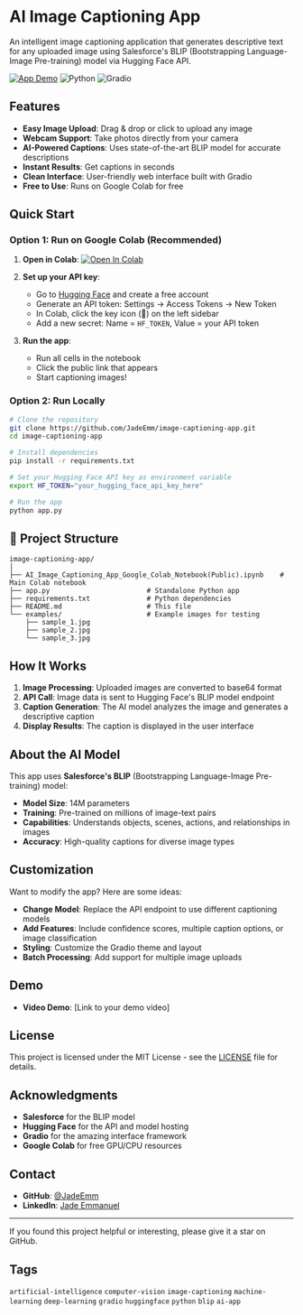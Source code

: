 # AI Image Captioning App

An intelligent image captioning application that generates descriptive text for any uploaded image using Salesforce's BLIP (Bootstrapping Language-Image Pre-training) model via Hugging Face API.

[![App Demo](https://img.shields.io/badge/Demo-Video-brightgreen)](https://github.com/JadeEmm/ai-image-captioning-app/raw/refs/heads/main/Image%20Captioning%20AI%20App%20Demo.mp4)
![Python](https://img.shields.io/badge/Python-3.7+-blue) 
![Gradio](https://img.shields.io/badge/Gradio-Latest-orange)

## Features

- **Easy Image Upload**: Drag & drop or click to upload any image
- **Webcam Support**: Take photos directly from your camera
- **AI-Powered Captions**: Uses state-of-the-art BLIP model for accurate descriptions
- **Instant Results**: Get captions in seconds
- **Clean Interface**: User-friendly web interface built with Gradio
- **Free to Use**: Runs on Google Colab for free

## Quick Start

### Option 1: Run on Google Colab (Recommended)

1. **Open in Colab**: [![Open In Colab](https://colab.research.google.com/assets/colab-badge.svg)](https://colab.research.google.com/drive/1k9X2Wz82xO5jzodnrACgOBR7wh9Vpe9H?usp=sharing)

2. **Set up your API key**:
   - Go to [Hugging Face](https://huggingface.co/) and create a free account
   - Generate an API token: Settings → Access Tokens → New Token
   - In Colab, click the key icon (🔑) on the left sidebar
   - Add a new secret: Name = `HF_TOKEN`, Value = your API token

3. **Run the app**:
   - Run all cells in the notebook
   - Click the public link that appears
   - Start captioning images!

### Option 2: Run Locally

```bash
# Clone the repository
git clone https://github.com/JadeEmm/image-captioning-app.git
cd image-captioning-app

# Install dependencies
pip install -r requirements.txt

# Set your Hugging Face API key as environment variable
export HF_TOKEN="your_hugging_face_api_key_here"

# Run the app
python app.py
```

## 📁 Project Structure

```
image-captioning-app/
│
├── AI_Image_Captioning_App_Google_Colab_Notebook(Public).ipynb    # Main Colab notebook
├── app.py                        # Standalone Python app
├── requirements.txt              # Python dependencies
├── README.md                     # This file
└── examples/                     # Example images for testing
    ├── sample_1.jpg
    ├── sample_2.jpg
    └── sample_3.jpg
```

## How It Works

1. **Image Processing**: Uploaded images are converted to base64 format
2. **API Call**: Image data is sent to Hugging Face's BLIP model endpoint
3. **Caption Generation**: The AI model analyzes the image and generates a descriptive caption
4. **Display Results**: The caption is displayed in the user interface

## About the AI Model

This app uses **Salesforce's BLIP** (Bootstrapping Language-Image Pre-training) model:
- **Model Size**: 14M parameters
- **Training**: Pre-trained on millions of image-text pairs
- **Capabilities**: Understands objects, scenes, actions, and relationships in images
- **Accuracy**: High-quality captions for diverse image types

## Customization

Want to modify the app? Here are some ideas:

- **Change Model**: Replace the API endpoint to use different captioning models
- **Add Features**: Include confidence scores, multiple caption options, or image classification
- **Styling**: Customize the Gradio theme and layout
- **Batch Processing**: Add support for multiple image uploads

## Demo
- **Video Demo**: [Link to your demo video]

## License

This project is licensed under the MIT License - see the [LICENSE](LICENSE) file for details.

## Acknowledgments

- **Salesforce** for the BLIP model
- **Hugging Face** for the API and model hosting
- **Gradio** for the amazing interface framework
- **Google Colab** for free GPU/CPU resources

## Contact

- **GitHub**: [@JadeEmm](https://github.com/JadeEmm)
- **LinkedIn**: [Jade Emmanuel](https://linkedin.com/in/jade-emmanuel)

---

If you found this project helpful or interesting, please give it a star on GitHub.

## Tags

`artificial-intelligence` `computer-vision` `image-captioning` `machine-learning` `deep-learning` `gradio` `huggingface` `python` `blip` `ai-app`
